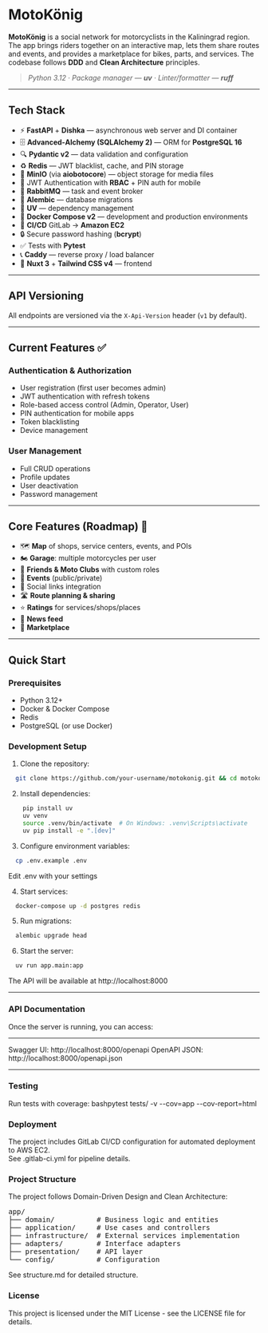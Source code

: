 # MotoKönig

**MotoKönig** is a social network for motorcyclists in the Kaliningrad region. The app brings riders together on an interactive map, lets them share routes and events, and provides a marketplace for bikes, parts, and services. The codebase follows **DDD** and **Clean Architecture** principles.

> *Python 3.12 · Package manager — **uv** · Linter/formatter — **ruff***

---

## Tech Stack

* ⚡ **FastAPI** + **Dishka** — asynchronous web server and DI container
* 🗄️ **Advanced‑Alchemy (SQLAlchemy 2)** — ORM for **PostgreSQL 16**
* 🔍 **Pydantic v2** — data validation and configuration
* ♻️ **Redis** — JWT blacklist, cache, and PIN storage
* 💾 **MinIO** (via **aiobotocore**) — object storage for media files
* 🔑 JWT Authentication with **RBAC** + PIN auth for mobile
* 🐰 **RabbitMQ** — task and event broker
* 💃 **Alembic** — database migrations
* 🎸 **UV** — dependency management
* 🐋 **Docker Compose v2** — development and production environments
* 🚢 **CI/CD** GitLab → **Amazon EC2**
* 🔒 Secure password hashing (**bcrypt**)
* ✅ Tests with **Pytest**
* 📞 **Caddy** — reverse proxy / load balancer
* 💅 **Nuxt 3** + **Tailwind CSS v4** — frontend

---

## API Versioning

All endpoints are versioned via the `X-Api-Version` header (`v1` by default).

---

## Current Features ✅

### Authentication & Authorization
- User registration (first user becomes admin)
- JWT authentication with refresh tokens
- Role-based access control (Admin, Operator, User)
- PIN authentication for mobile apps
- Token blacklisting
- Device management

### User Management
- Full CRUD operations
- Profile updates
- User deactivation
- Password management

---

## Core Features (Roadmap) 🚀

* 🗺️ **Map** of shops, service centers, events, and POIs
* 🏍️ **Garage**: multiple motorcycles per user
* 🤝 **Friends & Moto Clubs** with custom roles
* 📅 **Events** (public/private)
* 🔗 Social links integration
* 🛣️ **Route planning & sharing**
* ⭐ **Ratings** for services/shops/places
* 📰 **News feed**
* 🛒 **Marketplace**

---

## Quick Start

### Prerequisites
- Python 3.12+
- Docker & Docker Compose
- Redis
- PostgreSQL (or use Docker)

### Development Setup

1. Clone the repository:
```bash
  git clone https://github.com/your-username/motokonig.git && cd motokonig
```

2. Install dependencies:

```bash
    pip install uv
    uv venv
    source .venv/bin/activate  # On Windows: .venv\Scripts\activate
    uv pip install -e ".[dev]"
```

3. Configure environment variables:
```bash
  cp .env.example .env
```
Edit .env with your settings

4. Start services:
```bash
  docker-compose up -d postgres redis
```
5. Run migrations:
```bash
  alembic upgrade head
```
6. Start the server:
```bash
  uv run app.main:app
```

The API will be available at http://localhost:8000
___

### API Documentation
Once the server is running, you can access:
___
Swagger UI: http://localhost:8000/openapi
OpenAPI JSON: http://localhost:8000/openapi.json
___

### Testing  
Run tests with coverage:
bashpytest tests/ -v --cov=app --cov-report=html

### Deployment
The project includes GitLab CI/CD configuration for automated deployment to AWS EC2.  
See .gitlab-ci.yml for pipeline details.

### Project Structure  
The project follows Domain-Driven Design and Clean Architecture:

<pre>
app/  
├── domain/          # Business logic and entities  
├── application/     # Use cases and controllers  
├── infrastructure/  # External services implementation  
├── adapters/        # Interface adapters  
├── presentation/    # API layer  
└── config/          # Configuration
</pre>

See structure.md for detailed structure.

### License  
This project is licensed under the MIT License - see the LICENSE file for details.